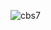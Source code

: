 

![cbs7](https://user-images.githubusercontent.com/19367266/27275309-cf926902-54a4-11e7-828e-741209233079.png)
